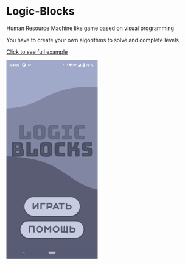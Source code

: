 # Logic-Blocks
Human Resource Machine like game based on visual programming

You have to create your own algorithms to solve and complete levels

[Click to see full example](https://youtu.be/UnvuIZNiVWI)

![](example.gif)
